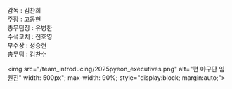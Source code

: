감독 : 김찬희<br>
주장 : 고동현<br>
총무팀장 : 유병찬<br>
수석코치 : 전호영<br>
부주장 : 정승헌<br>
총무팀 : 김찬수<br>

<img src="/team_introducing/2025pyeon_executives.png" alt="편 야구단 임원진" width: 500px"; max-width: 90%; style="display:block; margin:auto;">
